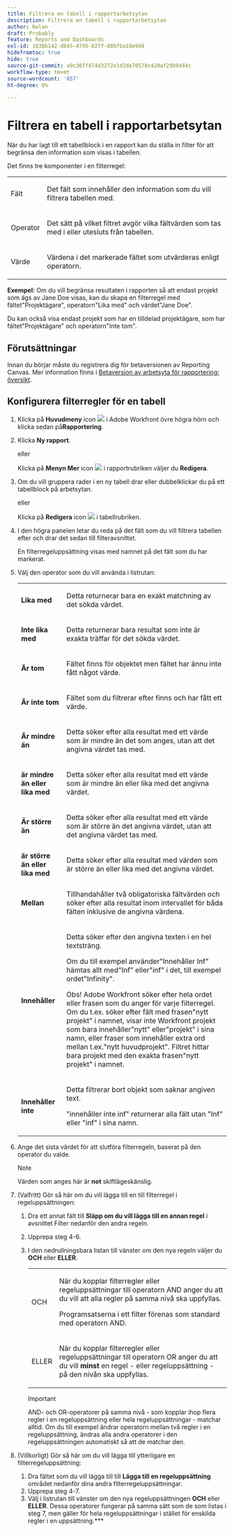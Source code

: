 ```yaml
---
title: Filtrera en tabell i rapportarbetsytan
description: Filtrera en tabell i rapportarbetsytan
author: Nolan
draft: Probably
feature: Reports and Dashboards
exl-id: 1838b142-d845-4795-b27f-80bfba18e9d4
hidefromtoc: true
hide: true
source-git-commit: a9c36ff874d3272e1d2de70578c420af29b9d44c
workflow-type: tm+mt
source-wordcount: '857'
ht-degree: 0%

---
```



# Filtrera en tabell i rapportarbetsytan

När du har lagt till ett tabellblock i en rapport kan du ställa in filter för att begränsa den information som visas i tabellen.

Det finns tre komponenter i en filterregel:

<table style="table-layout:auto"> 
 <col> 
 <col> 
 <tbody> 
  <tr> 
   <td role="rowheader">Fält</td> 
   <td> <p>Det fält som innehåller den information som du vill filtrera tabellen med.</p> </td> 
  </tr> 
  <tr> 
   <td role="rowheader">Operator</td> 
   <td> <p>Det sätt på vilket filtret avgör vilka fältvärden som tas med i eller utesluts från tabellen. </p> </td> 
  </tr> 
  <tr> 
   <td role="rowheader">Värde</td> 
   <td> <p>Värdena i det markerade fältet som utvärderas enligt operatorn.</p> </td> 
  </tr> 
 </tbody> 
</table>

**Exempel:** Om du vill begränsa resultaten i rapporten så att endast projekt som ägs av Jane Doe visas, kan du skapa en filterregel med fältet&quot;Projektägare&quot;, operatorn&quot;Lika med&quot; och värdet&quot;Jane Doe&quot;.

Du kan också visa endast projekt som har en tilldelad projektägare, som har fältet&quot;Projektägare&quot; och operatorn&quot;Inte tom&quot;.

## Förutsättningar

Innan du börjar måste du registrera dig för betaversionen av Reporting Canvas. Mer information finns i [Betaversion av arbetsyta för rapportering: översikt](/help/quicksilver/product-announcements/betas/canvas-dashboards-beta/reporting-canvas-beta-overview.md).

## Konfigurera filterregler för en tabell

1. Klicka på **Huvudmeny** icon ![](assets/main-menu-icon.png) i Adobe Workfront övre högra hörn och klicka sedan på&#x200B;**Rapportering**.

1. Klicka **Ny rapport**.

   eller

   Klicka på **Menyn Mer** icon ![](assets/more-icon.png) i rapportrubriken väljer du **Redigera**.

1. Om du vill gruppera rader i en ny tabell drar eller dubbelklickar du på ett tabellblock på arbetsytan.

   eller

   Klicka på **Redigera** icon ![](assets/edit-icon.png) i tabellrubriken.

1. I den högra panelen letar du reda på det fält som du vill filtrera tabellen efter och drar det sedan till filteravsnittet.

   En filterregeluppsättning visas med namnet på det fält som du har markerat.

1. Välj den operator som du vill använda i listrutan:

   <table style="table-layout:auto"> 
    <col> 
    <col> 
    <tbody> 
     <tr> 
      <td role="rowheader"><strong>Lika med</strong> </td> 
      <td> <p>Detta returnerar bara en exakt matchning av det sökda värdet.</p> </td> 
     </tr> 
     <tr> 
      <td role="rowheader"><strong>Inte lika med</strong> </td> 
      <td> <p>Detta returnerar bara resultat som inte är exakta träffar för det sökda värdet.</p> </td> 
     </tr> 
     <tr> 
      <td role="rowheader"><strong>Är tom</strong> </td> 
      <td> <p>Fältet finns för objektet men fältet har ännu inte fått något värde.</p> </td> 
     </tr> 
     <tr> 
      <td role="rowheader"><strong>Är inte tom</strong> </td> 
      <td> <p>Fältet som du filtrerar efter finns och har fått ett värde.</p> </td> 
     </tr> 
     <tr> 
      <td role="rowheader"><strong>Är mindre än</strong> </td> 
      <td> <p>Detta söker efter alla resultat med ett värde som är mindre än det som anges, utan att det angivna värdet tas med.</p> </td> 
     </tr> 
     <tr> 
      <td role="rowheader"><strong>är mindre än eller lika med</strong> </td> 
      <td> <p>Detta söker efter alla resultat med ett värde som är mindre än eller lika med det angivna värdet.</p> </td> 
     </tr> 
     <tr> 
      <td role="rowheader"><strong>Är större än</strong> </td> 
      <td> <p>Detta söker efter alla resultat med ett värde som är större än det angivna värdet, utan att det angivna värdet tas med.</p> </td> 
     </tr> 
     <tr> 
      <td role="rowheader"><strong>är större än eller lika med</strong> </td> 
      <td> <p>Detta söker efter alla resultat med värden som är större än eller lika med det angivna värdet.</p> </td> 
     </tr> 
     <tr> 
      <td role="rowheader"><strong>Mellan</strong> </td> 
      <td> <p>Tillhandahåller två obligatoriska fältvärden och söker efter alla resultat inom intervallet för båda fälten inklusive de angivna värdena.</p> </td> 
     </tr> 
     <tr> 
      <td role="rowheader"><strong>Innehåller</strong> </td> 
      <td> <p>Detta söker efter den angivna texten i en hel textsträng.</p> <p>Om du till exempel använder"Innehåller Inf" hämtas allt med"Inf" eller"inf" i det, till exempel ordet"Infinity".</p> <p>Obs! Adobe Workfront söker efter hela ordet eller frasen som du anger för varje filterregel. Om du t.ex. söker efter fält med frasen"nytt projekt" i namnet, visar inte Workfront projekt som bara innehåller"nytt" eller"projekt" i sina namn, eller fraser som innehåller extra ord mellan t.ex."nytt huvudprojekt". Filtret hittar bara projekt med den exakta frasen"nytt projekt" i namnet.</p> </td> 
     </tr> 
     <tr> 
      <td role="rowheader"><strong>Innehåller inte</strong> </td> 
      <td> <p>Detta filtrerar bort objekt som saknar angiven text.</p> <p>"innehåller inte inf" returnerar alla fält utan "Inf" eller "inf" i sina namn.</p> </td> 
     </tr> 
    </tbody> 
   </table>

1. Ange det sista värdet för att slutföra filterregeln, baserat på den operator du valde.

   >[!NOTE]
   >
   >Värden som anges här är **not** skiftlägeskänslig.

1. (Valfritt) Gör så här om du vill lägga till en till filterregel i regeluppsättningen:

   1. Dra ett annat fält till **Släpp om du vill lägga till en annan regel** i avsnittet Filter nedanför den andra regeln.
   1. Upprepa steg 4-6.
   1. I den nedrullningsbara listan till vänster om den nya regeln väljer du **OCH** eller **ELLER**.

      <table style="table-layout:auto"> 
       <col> 
       </col> 
       <col> 
       </col> 
       <tbody> 
        <tr> 
         <td role="rowheader"> <p>OCH</p> </td> 
         <td> <p>När du kopplar filterregler eller regeluppsättningar till operatorn AND anger du att du vill att alla regler på samma nivå ska uppfyllas.</p> <p>Programsatserna i ett filter förenas som standard med operatorn AND.</p> </td> 
        </tr> 
        <tr> 
         <td role="rowheader"> <p>ELLER</p> </td> 
         <td> <p>När du kopplar filterregler eller regeluppsättningar till operatorn OR anger du att du vill <strong>minst</strong> en regel - eller regeluppsättning - på den nivån ska uppfyllas.</p> </td> 
        </tr> 
       </tbody> 
      </table>

      >[!IMPORTANT]
      >
      >AND- och OR-operatorer på samma nivå - som kopplar ihop flera regler i en regeluppsättning eller hela regeluppsättningar - matchar alltid. Om du till exempel ändrar operatorn mellan två regler i en regeluppsättning, ändras alla andra operatorer i den regeluppsättningen automatiskt så att de matchar den.

1. (Villkorligt) Gör så här om du vill lägga till ytterligare en filterregeluppsättning:

   1. Dra fältet som du vill lägga till till **Lägga till en regeluppsättning** området nedanför dina andra filterregeluppsättningar.
   1. Upprepa steg 4-7.
   1. Välj i listrutan till vänster om den nya regeluppsättningen **OCH** eller **ELLER**. Dessa operatorer fungerar på samma sätt som de som listas i steg 7, men gäller för hela regeluppsättningar i stället för enskilda regler i en uppsättning.***

